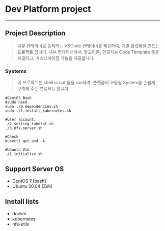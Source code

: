 # Dev Platform project
------------
## Project Description
> 내부 컨테이너로 동작하는 VSCode 컨테이너를 제공하여, 개발 플랫폼을 만드는 프로젝트 입니다.
> 내부 컨테이너에서, 알고리즘, 인공지능 Code Template 등을 제공하고, 커스터마이징 기능을 제공합니다.

### Systems
> 이 프로젝트는 shell script 들을 run하여, 플랫폼이 구동될 System을 손쉽게 구축해 주는 프로젝트 입니다.

```
#CentOS Bash
#sudo need.
sudo ./0.dependencies.sh
sudo ./1.install_kubernetes.sh

#User account.
./2.setting_kubelet.sh
./3.nfs-server.sh

#Check
kubectl get pod -A

#Ubuntu Zsh
./1.initialize.sh
```

## Support Server OS
+ CentOS 7 [bash]
+ Ubuntu 20.04 [Zsh]

## Install lists
+ docker
+ kubernetes
+ nfs-utils
